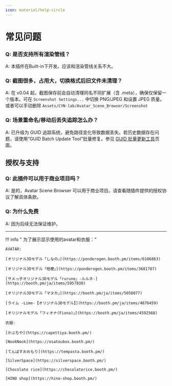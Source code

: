 ```yaml
---
icon: material/help-circle
---
```


# 常见问题

### Q: 是否支持所有渲染管线？

A: 本插件在Built-in下开发。应该和渲染管线关系不大。

### Q: 截图很多，占用大，切换格式后旧文件未清理？

A: 在 v0.04 起，截图保存前会自动清理同名不同扩展（含 .meta），确保仅保留一个版本。可在 `Screenshot Settings...` 中切换 PNG/JPEG 和设置 JPEG 质量。
或者可以手动删除 `Assets/CYN-lab/Avatar_Scene_Browser/Screenshot`

### Q: 场景重命名/移动后丢失追踪怎么办？

A: 已升级为 GUID 追踪系统，避免路径变化导致数据丢失。若历史数据存在问题，请使用“GUID Batch Update Tool”批量修复。参见  [GUID 批量更新工具](./guid-batch-update-tool.md)页面。


## 授权与支持

### Q: 此插件可以用于商业项目吗？

A: 是的，Avatar Scene Browser 可以用于商业项目。请查看随插件提供的授权协议了解具体条款。

### Q: 为什么免费

A: 因为后续无法保证维护。

------

!!! info " 为了展示显示使用的avatar和衣服："
   

    AVATAR:

    [オリジナル3Dモデル「しなの」](https://ponderogen.booth.pm/items/6106863)

    [オリジナル3Dモデル「桔梗」](https://ponderogen.booth.pm/items/3681787)

    [サメっ子オリジナル3Dモデル「rurune」-ルルネ-](https://booth.pm/ja/items/5957830)

    [オリジナル3Dモデル「マヌカ」](https://booth.pm/ja/items/5058077)

    [ライム -Lime-【オリジナル3Dモデル】](https://booth.pm/ja/items/4876459)

    [オリジナルモデル「フィオナ(Fiona)」](https://booth.pm/ja/items/4592568)

    衣服:

    [かぷちや](https://capettiya.booth.pm/)

    [NookNook](https://osatoubox.booth.pm/)

    [てんぱすおおもり](https://tempasta.booth.pm/)

    [SilverSpace](https://silverspace.booth.pm/)

    [Chocolate rice](https://chocolaterice.booth.pm/)

    [HINO shop](https://hino-shop.booth.pm/)